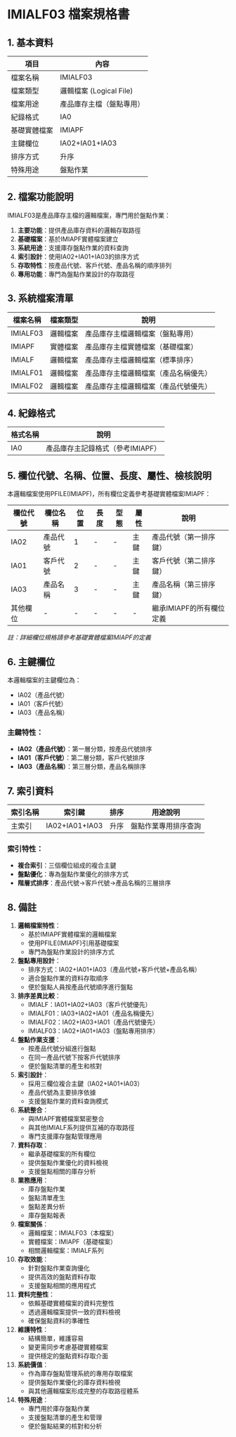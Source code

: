 # IMIALF03 檔案規格書

## 1. 基本資料

| 項目 | 內容 |
|------|------|
| 檔案名稱 | IMIALF03 |
| 檔案類型 | 邏輯檔案 (Logical File) |
| 檔案用途 | 產品庫存主檔（盤點專用） |
| 紀錄格式 | IA0 |
| 基礎實體檔案 | IMIAPF |
| 主鍵欄位 | IA02+IA01+IA03 |
| 排序方式 | 升序 |
| 特殊用途 | 盤點作業 |

## 2. 檔案功能說明

IMIALF03是產品庫存主檔的邏輯檔案，專門用於盤點作業：

1. **主要功能**：提供產品庫存資料的邏輯存取路徑
2. **基礎檔案**：基於IMIAPF實體檔案建立
3. **系統用途**：支援庫存盤點作業的資料查詢
4. **索引設計**：使用IA02+IA01+IA03的排序方式
5. **存取特性**：按產品代號、客戶代號、產品名稱的順序排列
6. **專用功能**：專門為盤點作業設計的存取路徑

## 3. 系統檔案清單

| 檔案名稱 | 檔案類型 | 說明 |
|----------|----------|------|
| IMIALF03 | 邏輯檔案 | 產品庫存主檔邏輯檔案（盤點專用） |
| IMIAPF | 實體檔案 | 產品庫存主檔實體檔案（基礎檔案） |
| IMIALF | 邏輯檔案 | 產品庫存主檔邏輯檔案（標準排序） |
| IMIALF01 | 邏輯檔案 | 產品庫存主檔邏輯檔案（產品名稱優先） |
| IMIALF02 | 邏輯檔案 | 產品庫存主檔邏輯檔案（產品代號優先） |

## 4. 紀錄格式

| 格式名稱 | 說明 |
|----------|------|
| IA0 | 產品庫存主記錄格式（參考IMIAPF） |

## 5. 欄位代號、名稱、位置、長度、屬性、檢核說明

本邏輯檔案使用PFILE(IMIAPF)，所有欄位定義參考基礎實體檔案IMIAPF：

| 欄位代號 | 欄位名稱 | 位置 | 長度 | 型態 | 屬性 | 說明 |
|----------|----------|------|------|------|------|------|
| IA02 | 產品代號 | 1 | - | - | 主鍵 | 產品代號（第一排序鍵） |
| IA01 | 客戶代號 | 2 | - | - | 主鍵 | 客戶代號（第二排序鍵） |
| IA03 | 產品名稱 | 3 | - | - | 主鍵 | 產品名稱（第三排序鍵） |
| 其他欄位 | - | - | - | - | - | 繼承IMIAPF的所有欄位定義 |

*註：詳細欄位規格請參考基礎實體檔案IMIAPF的定義*

## 6. 主鍵欄位

本邏輯檔案的主鍵欄位為：
- IA02（產品代號）
- IA01（客戶代號）
- IA03（產品名稱）

### 主鍵特性：
- **IA02（產品代號）**：第一層分類，按產品代號排序
- **IA01（客戶代號）**：第二層分類，客戶代號排序
- **IA03（產品名稱）**：第三層分類，產品名稱排序

## 7. 索引資料

| 索引名稱 | 索引鍵 | 排序 | 用途說明 |
|----------|--------|------|----------|
| 主索引 | IA02+IA01+IA03 | 升序 | 盤點作業專用排序查詢 |

### 索引特性：
- **複合索引**：三個欄位組成的複合主鍵
- **盤點優化**：專為盤點作業優化的排序方式
- **階層式排序**：產品代號→客戶代號→產品名稱的三層排序

## 8. 備註

1. **邏輯檔案特性**：
   - 基於IMIAPF實體檔案的邏輯檔案
   - 使用PFILE(IMIAPF)引用基礎檔案
   - 專門為盤點作業設計的排序方式
2. **盤點專用設計**：
   - 排序方式：IA02+IA01+IA03（產品代號+客戶代號+產品名稱）
   - 適合盤點作業的資料存取順序
   - 便於盤點人員按產品代號順序進行盤點
3. **排序差異比較**：
   - IMIALF：IA01+IA02+IA03（客戶代號優先）
   - IMIALF01：IA03+IA02+IA01（產品名稱優先）
   - IMIALF02：IA02+IA03+IA01（產品代號優先）
   - IMIALF03：IA02+IA01+IA03（盤點專用排序）
4. **盤點作業支援**：
   - 按產品代號分組進行盤點
   - 在同一產品代號下按客戶代號排序
   - 便於盤點清單的產生和核對
5. **索引設計**：
   - 採用三欄位複合主鍵（IA02+IA01+IA03）
   - 產品代號為主要排序依據
   - 支援盤點作業的資料查詢模式
6. **系統整合**：
   - 與IMIAPF實體檔案緊密整合
   - 與其他IMIALF系列提供互補的存取路徑
   - 專門支援庫存盤點管理應用
7. **資料存取**：
   - 繼承基礎檔案的所有欄位
   - 提供盤點作業優化的資料檢視
   - 支援盤點相關的庫存分析
8. **業務應用**：
   - 庫存盤點作業
   - 盤點清單產生
   - 盤點差異分析
   - 庫存盤點報表
9. **檔案關係**：
   - 邏輯檔案：IMIALF03（本檔案）
   - 實體檔案：IMIAPF（基礎檔案）
   - 相關邏輯檔案：IMIALF系列
10. **存取效能**：
    - 針對盤點作業查詢優化
    - 提供高效的盤點資料存取
    - 支援盤點相關的應用程式
11. **資料完整性**：
    - 依賴基礎實體檔案的資料完整性
    - 透過邏輯檔案提供一致的資料檢視
    - 確保盤點資料的準確性
12. **維護特性**：
    - 結構簡單，維護容易
    - 變更需同步考慮基礎實體檔案
    - 提供穩定的盤點資料存取介面
13. **系統價值**：
    - 作為庫存盤點管理系統的專用存取檔案
    - 提供盤點作業優化的庫存資料檢視
    - 與其他邏輯檔案形成完整的存取路徑體系
14. **特殊用途**：
    - 專門用於庫存盤點作業
    - 支援盤點清單的產生和管理
    - 便於盤點結果的核對和分析 
